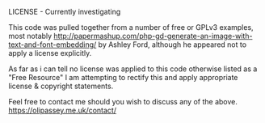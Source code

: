 LICENSE - Currently investigating

This code was pulled together from a number of free or GPLv3 examples,
most notably http://papermashup.com/php-gd-generate-an-image-with-text-and-font-embedding/
by Ashley Ford, although he appeared not to apply a license explicitly.

As far as i can tell no license was applied to this code otherwise listed as a "Free Resource"
I am attempting to rectify this and apply appropriate license & copyright statements.

Feel free to contact me should you wish to discuss any of the above.
https://olipassey.me.uk/contact/